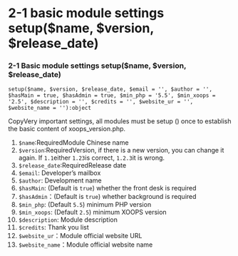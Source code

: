 # 2-1 basic module settings setup\($name, $version, $release\_date\)



### 2-1 Basic module settings setup\($name, $version, $release\_date\)

```text
setup($name, $version, $release_date, $email = '', $author = '', $hasMain = true, $hasAdmin = true, $min_php = '5.5', $min_xoops = '2.5', $description = '', $credits = '', $website_ur = '', $website_name = ''):object
```

CopyVery important settings, all modules must be setup \(\) once to establish the basic content of xoops\_version.php.

1. `$name`:RequiredModule Chinese name
2. `$version`:RequiredVersion, if there is a new version, you can change it again. If `1.1`either `1.23`is correct, `1.2.3`it is wrong.
3. `$release_date`:RequiredRelease date
4. `$email`: Developer’s mailbox 
5. `$author`: Development name
6. `$hasMain`: \(Default is `true`\) whether the front desk is required
7. `$hasAdmin`：\(Default is `true`\) whether background is required
8. `$min_php`: \(Default `5.5`\) minimum PHP version
9. `$min_xoops`: \(Default `2.5`\) minimum XOOPS version
10. `$description`: Module description
11. `$credits`: Thank you list
12. `$website_ur`：Module official website URL
13. `$website_name`：Module official website name

